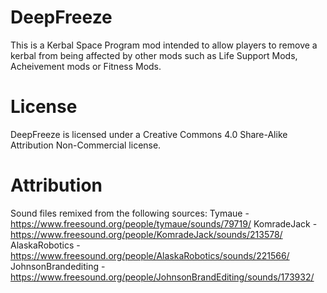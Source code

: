 DeepFreeze
==========

This is a Kerbal Space Program mod intended to allow players to remove a kerbal from being affected by other mods such as Life Support Mods, Acheivement mods or Fitness Mods.


License
==========
DeepFreeze is licensed under a Creative Commons 4.0 Share-Alike Attribution Non-Commercial license.

Attribution
==========
Sound files remixed from the following sources:
Tymaue - https://www.freesound.org/people/tymaue/sounds/79719/
KomradeJack - https://www.freesound.org/people/KomradeJack/sounds/213578/
AlaskaRobotics - https://www.freesound.org/people/AlaskaRobotics/sounds/221566/
JohnsonBrandediting - https://www.freesound.org/people/JohnsonBrandEditing/sounds/173932/